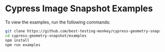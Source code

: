 # Cypress Image Snapshot Examples

To view the examples, run the following commands:

```bash
git clone https://github.com/best-testing-monkey/cypress-geometry-snapshot.git
cd cypress-geometry-snapshot/examples
npm install
npm run examples
```
